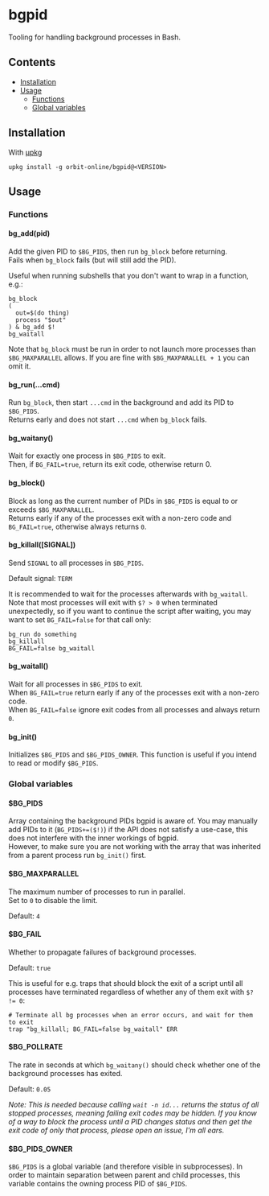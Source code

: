 # bgpid

Tooling for handling background processes in Bash.

## Contents

- [Installation](#installation)
- [Usage](#usage)
  - [Functions](#functions)
  - [Global variables](#global-variables)

## Installation

With [μpkg](https://github.com/orbit-online/upkg)

```
upkg install -g orbit-online/bgpid@<VERSION>
```

## Usage

### Functions

#### bg_add(pid)

Add the given PID to `$BG_PIDS`, then run `bg_block` before returning.  
Fails when `bg_block` fails (but will still add the PID).

Useful when running subshells that you don't want to wrap in a function, e.g.:

```
bg_block
(
  out=$(do thing)
  process "$out"
) & bg_add $!
bg_waitall
```

Note that `bg_block` must be run in order to not launch more processes than
`$BG_MAXPARALLEL` allows. If you are fine with `$BG_MAXPARALLEL + 1` you can
omit it.

#### bg_run(...cmd)

Run `bg_block`, then start `...cmd` in the background and add its PID to
`$BG_PIDS`.  
Returns early and does not start `...cmd` when `bg_block` fails.

#### bg_waitany()

Wait for exactly one process in `$BG_PIDS` to exit.  
Then, if `BG_FAIL=true`, return its exit code, otherwise return 0.

#### bg_block()

Block as long as the current number of PIDs in `$BG_PIDS` is equal to or exceeds
`$BG_MAXPARALLEL`.  
Returns early if any of the processes exit with a non-zero code and
`BG_FAIL=true`, otherwise always returns `0`.

#### bg_killall([SIGNAL])

Send `SIGNAL` to all processes in `$BG_PIDS`.

Default signal: `TERM`

It is recommended to wait for the processes afterwards with `bg_waitall`.
Note that most processes will exit with `$? > 0` when terminated unexpectedly,
so if you want to continue the script after waiting, you may want to set
`BG_FAIL=false` for that call only:

```
bg_run do something
bg_killall
BG_FAIL=false bg_waitall
```

#### bg_waitall()

Wait for all processes in `$BG_PIDS` to exit.  
When `BG_FAIL=true` return early if any of the processes exit with a
non-zero code.  
When `BG_FAIL=false` ignore exit codes from all processes and always return `0`.

#### bg_init()

Initializes `$BG_PIDS` and `$BG_PIDS_OWNER`. This function is useful if you
intend to read or modify `$BG_PIDS`.

### Global variables

#### $BG_PIDS

Array containing the background PIDs bgpid is aware of. You may manually add
PIDs to it (`BG_PIDS+=($!)`) if the API does not satisfy a use-case, this does
not interfere with the inner workings of bgpid.  
However, to make sure you are not working with the array that was inherited from
a parent process run `bg_init()` first.

#### $BG_MAXPARALLEL

The maximum number of processes to run in parallel.  
Set to `0` to disable the limit.

Default: `4`

#### $BG_FAIL

Whether to propagate failures of background processes.

Default: `true`

This is useful for e.g. traps that should block the exit of a script until all
processes have terminated regardless of whether any of them exit with `$? != 0`:

```
# Terminate all bg processes when an error occurs, and wait for them to exit
trap "bg_killall; BG_FAIL=false bg_waitall" ERR
```

#### $BG_POLLRATE

The rate in seconds at which `bg_waitany()` should check whether one of the
background processes has exited.

Default: `0.05`

_Note: This is needed because calling `wait -n id...` returns the status of all
stopped processes, meaning failing exit codes may be hidden. If you know of a
way to block the process until a PID changes status and then get the exit code
of only that process, please open an issue, I'm all ears._

#### $BG_PIDS_OWNER

`$BG_PIDS` is a global variable (and therefore visible in subprocesses).
In order to maintain separation between parent and child processes,
this variable contains the owning process PID of `$BG_PIDS`.
